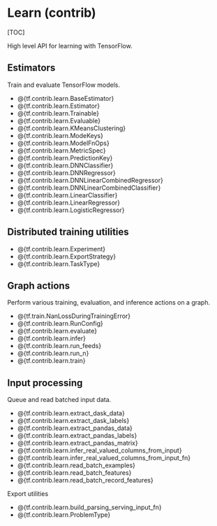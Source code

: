 # Learn (contrib)
[TOC]

High level API for learning with TensorFlow.

## Estimators

Train and evaluate TensorFlow models.

*   @{tf.contrib.learn.BaseEstimator}
*   @{tf.contrib.learn.Estimator}
*   @{tf.contrib.learn.Trainable}
*   @{tf.contrib.learn.Evaluable}
*   @{tf.contrib.learn.KMeansClustering}
*   @{tf.contrib.learn.ModeKeys}
*   @{tf.contrib.learn.ModelFnOps}
*   @{tf.contrib.learn.MetricSpec}
*   @{tf.contrib.learn.PredictionKey}
*   @{tf.contrib.learn.DNNClassifier}
*   @{tf.contrib.learn.DNNRegressor}
*   @{tf.contrib.learn.DNNLinearCombinedRegressor}
*   @{tf.contrib.learn.DNNLinearCombinedClassifier}
*   @{tf.contrib.learn.LinearClassifier}
*   @{tf.contrib.learn.LinearRegressor}
*   @{tf.contrib.learn.LogisticRegressor}

## Distributed training utilities

*   @{tf.contrib.learn.Experiment}
*   @{tf.contrib.learn.ExportStrategy}
*   @{tf.contrib.learn.TaskType}

## Graph actions

Perform various training, evaluation, and inference actions on a graph.

*   @{tf.train.NanLossDuringTrainingError}
*   @{tf.contrib.learn.RunConfig}
*   @{tf.contrib.learn.evaluate}
*   @{tf.contrib.learn.infer}
*   @{tf.contrib.learn.run_feeds}
*   @{tf.contrib.learn.run_n}
*   @{tf.contrib.learn.train}

## Input processing

Queue and read batched input data.

*   @{tf.contrib.learn.extract_dask_data}
*   @{tf.contrib.learn.extract_dask_labels}
*   @{tf.contrib.learn.extract_pandas_data}
*   @{tf.contrib.learn.extract_pandas_labels}
*   @{tf.contrib.learn.extract_pandas_matrix}
*   @{tf.contrib.learn.infer_real_valued_columns_from_input}
*   @{tf.contrib.learn.infer_real_valued_columns_from_input_fn}
*   @{tf.contrib.learn.read_batch_examples}
*   @{tf.contrib.learn.read_batch_features}
*   @{tf.contrib.learn.read_batch_record_features}

Export utilities

*   @{tf.contrib.learn.build_parsing_serving_input_fn}
*   @{tf.contrib.learn.ProblemType}
